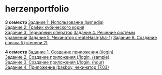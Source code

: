 # herzenportfolio
<h><b>3 семестр </h></b>
<a href=https://kodaktor.ru/g/_30092021one/4202d target="_blank">Задание 1: Использование (@media)</a> <br>
<a href=https://kodaktor.ru/g/2ceca18 target="_blank"> Задание 2: График кубического корня</a> <br>
<a href=https://kodaktor.ru/g/__3db1d target="_blank">Задание 3: Тернарный оператор</a>
<a href=https://kodaktor.ru/g/_778e3b5/3f33c target="_blank">Задание 4. Решение системы уравнений</a>
<a href= https://github.com/opanasyuzhenkova/herzenportfolio/blob/main/create-sha1.js target="_blank"> Задание 5. Чекинатор createHash(sha-1)</a>
<a href=https://kodaktor.ru/g/b61af45 target="_blank">Задание 6. Создание списка li (степени 2)</a>

<h><b>4 семестр </h></b>
<a href=https://github.com/opanasyuzhenkova/herzenportfolio/blob/main/4%20sem/pr_1.js target="_blank"> Задание 1. Создание приложения (/login)</a> <br>
<a href=https://github.com/opanasyuzhenkova/herzenportfolio/blob/main/4%20sem/pr_2.js target="_blank"> Задание 2. Создание приложения (/login, /sample)</a> <br>
<a href=https://github.com/opanasyuzhenkova/herzenportfolio/blob/main/4%20sem/pr_3.js target="_blank"> Задание 3. Создание приложения (/login, /hour)</a> <br>
<a href=https://github.com/opanasyuzhenkova/herzenportfolio/blob/main/4%20sem/pr_4.js target="_blank"> Задание 4. Приложение (basboy, чекинатор 17.03)</a> <br>

